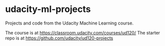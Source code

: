 # udacity-ml-projects
Projects and code from the Udacity Machine Learning course.

The course is at https://classroom.udacity.com/courses/ud120/
The starter repo is at https://github.com/udacity/ud120-projects